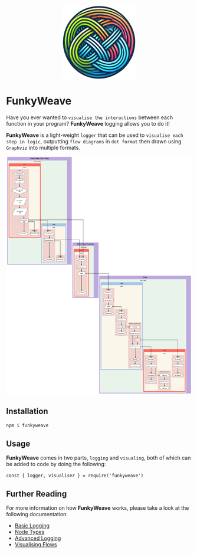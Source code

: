 <div align="center">
<img src="./images/funkyweave.png" alt="Logo" style="width:200px;"/>
</div>

# FunkyWeave

Have you ever wanted to `visualise the interactions` between each function in your program? **FunkyWeave** logging allows you to do it!

**FunkyWeave** is a light-weight `logger` that can be used to `visualise each step in logic`, outputting `flow diagrams` in `dot format` then drawn using `Graphviz` into multiple formats.

<img src="./images/cover_flow.png" alt="cover_flow"/>

## Installation

```
npm i funkyweave
```

## Usage

**FunkyWeave** comes in two parts, `logging` and `visualing`, both of which can be added to code by doing the following:

```
const { logger, visualiser } = require('funkyweave')
```


## Further Reading

For more information on how **FunkyWeave** works, please take a look at the following documentation:

* [Basic Logging]('./docs/basic_logging')
* [Node Types]('./docs/nodes')
* [Advanced Logging]('./docs/advanced_logging')
* [Visualising Flows]('./docs/visualiser')